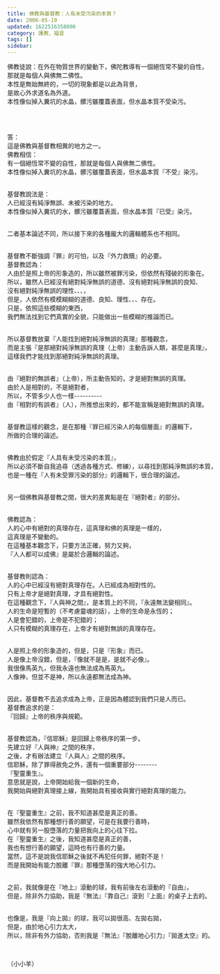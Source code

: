 ```yaml
---
title: 佛教與基督教：人有未受污染的本質？
date: 2006-05-19
updated: 1622516358000
category: 護教、福音
tags: []
sidebar: 
---
```


<p>佛教徒說：在外在物質世界的變動下，佛陀教導有一個絕恆常不變的自性，<br/>
那就是每個人與佛無二佛性。<br/>
本性是無始無終的，一切的現象都是以此為背景，<br/>
是故心外求道名為外道。<br/>
本性像似掉入糞坑的水晶，髒污雖覆蓋表面，但水晶本質不受染污。</p>
<p> </p>
<p><br/>
答：<br/>
這是佛教與基督教相異的地方之一。<br/>
佛教相信：<br/>
有一個絕恆常不變的自性，那就是每個人與佛無二佛性。<br/>
本性像似掉入糞坑的水晶，髒污雖覆蓋表面，但水晶本質『不受』染污。</p>
<p><br/>
基督教說法是：<br/>
人已經沒有純淨無誤、未被污染的地方。<br/>
本性像似掉入糞坑的水，髒污雖覆蓋表面，但水晶本質『已受』染污。</p>
<p><br/>
二者基本論述不同，所以接下來的各種龐大的邏輯體系也不相同。</p>
<p><br/>
基督教不斷強調『罪』的可怕，以及『外力救贖』的必要。<br/>
基督教認為：<br/>
人由於是照上帝的形象造的，所以雖然被罪污染，但依然有殘破的形象在。<br/>
所以，雖然人已經沒有絕對純淨無誤的道德、沒有絕對純淨無誤的良知、<br/>
沒有絕對純淨無誤的理性、、、，<br/>
但是，人依然有模模糊糊的道德、良知、理性、、、存在。<br/>
只是，依照這些模糊的東西，<br/>
我們無法找到它們真實的全貌，只能做出一些模糊的推論而已。</p>
<p><br/>
所以基督教放棄『人能找到絕對純淨無誤的真理』那種觀念，<br/>
而是主張『是那絕對純淨無誤的真理（上帝）主動告訴人類，甚麼是真理』，<br/>
這樣我們才能找到那絕對純淨無誤的真理。</p>
<p><br/>
由『絕對的無誤者』（上帝），所主動告知的，才是絕對無誤的真理。<br/>
由於人是相對的，不是絕對者，<br/>
所以，不管多少人也一樣----------<br/>
由『相對的有誤者』（人），所推想出來的，都不能宣稱是絕對無誤的真理。</p>
<p><br/>
基督教這樣的觀念，是在那種『罪已經污染人的每個層面』的邏輯下，<br/>
所做的合理的論述。</p>
<p><br/>
佛教由於假定『人具有未受污染的本質』，<br/>
所以必須不斷自我追尋（透過各種方式、修練），以尋找到那純淨無誤的本質，<br/>
也是一種在『人有未受罪污染的部分』的邏輯下，很合理的論述。</p>
<p><br/>
另一個佛教與基督教之間，很大的差異點是在『絕對者』的部分。</p>
<p><br/>
佛教認為：<br/>
人的心中有絕對的真理存在，這真理和佛的真理是一樣的，<br/>
這真理是不變動的。<br/>
在這種基本觀念下，只要方法正確，努力又夠，<br/>
『人人都可以成佛』是屬於合邏輯的論述。</p>
<p><br/>
基督教則認為：<br/>
人的心中已經沒有絕對真理存在。人已經成為相對性的。<br/>
只有上帝才是絕對真理，才具有絕對性。<br/>
在這種觀念下，『人與神之間』，是本質上的不同，『永遠無法變相同』。<br/>
人的生命是短暫的（不考慮靈魂的話），上帝的生命是永恆的；<br/>
人是會犯錯的，上帝是不犯錯的；<br/>
人只有模糊的真理存在，上帝才有絕對無誤的真理存在。</p>
<p><br/>
人是照上帝的形象造的，但是，只是『形象』而已。<br/>
人是像上帝沒錯，但是，『像就不是是，是就不必像』。<br/>
我很像馬英九，但我永遠也無法成為馬英九。<br/>
人像神，但並不是神，所以永遠都無法成為神。</p>
<p><br/>
因此，基督教不去追求成為上帝，正是因為體認到我們只是人而已。<br/>
基督教追求的是：<br/>
『回歸』上帝的秩序與規範。</p>
<p><br/>
基督教認為，『信耶穌』是回歸上帝秩序的第一步。<br/>
先建立好『人與神』之間的秩序，<br/>
之後，才有辦法建立『人與人』之間的秩序。<br/>
信耶穌，除了罪得赦免之外，還有一個重要部分--------<br/>
『聖靈重生』。<br/>
意思就是說，上帝開始給我一個新的生命，<br/>
我開始與絕對真理接上線，我開始具有接收與實行絕對真理的能力。</p>
<p><br/>
在『聖靈重生』之前，我不知道甚麼是真正的善。<br/>
雖然我依然有那種想行善的願望，可是在我要行善時，<br/>
心中就有另一股墮落的力量把我向上的心往下拉。<br/>
在『聖靈重生』之後，我知道甚麼是真正的善，<br/>
我也有想行善的願望，這時也有行善的力量。<br/>
當然，這不是說我信耶穌之後就不再犯任何罪，絕對不是！<br/>
而是我開始有能力脫離『罪』那種墮落的強大地心引力。</p>
<p><br/>
之前，我就像是在『地上』滾動的球，我有前後左右滾動的『自由』，<br/>
但是，除非外力協助，我是『無法』『靠自己』滾到『上面』的桌子上去的。</p>
<p><br/>
也像是，我是『向上拋』的球，我可以拋很高、左拋右拋，<br/>
但是，由於地心引力太大，<br/>
所以，除非有外力協助，否則我是『無法』『脫離地心引力』『拋進太空』的。</p>
<p> </p>
<p>（小小羊）</p>
<p> </p>
